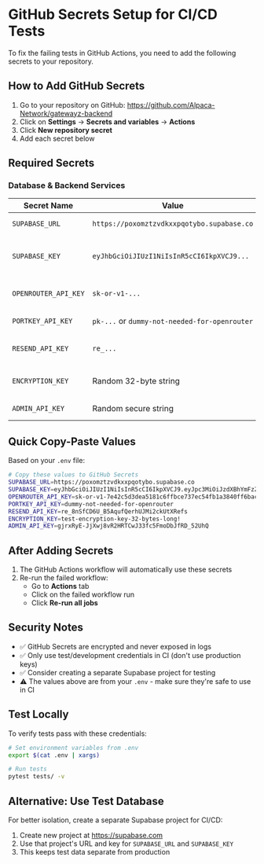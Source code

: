 # GitHub Secrets Setup for CI/CD Tests

To fix the failing tests in GitHub Actions, you need to add the following secrets to your repository.

## How to Add GitHub Secrets

1. Go to your repository on GitHub: https://github.com/Alpaca-Network/gatewayz-backend
2. Click on **Settings** → **Secrets and variables** → **Actions**
3. Click **New repository secret**
4. Add each secret below

## Required Secrets

### Database & Backend Services

| Secret Name | Value | Source |
|-------------|-------|--------|
| `SUPABASE_URL` | `https://poxomztzvdkxxpqotybo.supabase.co` | From your `.env` file |
| `SUPABASE_KEY` | `eyJhbGciOiJIUzI1NiIsInR5cCI6IkpXVCJ9...` | Your Supabase anon/service key |
| `OPENROUTER_API_KEY` | `sk-or-v1-...` | Your OpenRouter API key |
| `PORTKEY_API_KEY` | `pk-...` or `dummy-not-needed-for-openrouter` | Optional for tests |
| `RESEND_API_KEY` | `re_...` | Your Resend API key (optional) |
| `ENCRYPTION_KEY` | Random 32-byte string | For encrypting API keys |
| `ADMIN_API_KEY` | Random secure string | For admin endpoints |

## Quick Copy-Paste Values

Based on your `.env` file:

```bash
# Copy these values to GitHub Secrets
SUPABASE_URL=https://poxomztzvdkxxpqotybo.supabase.co
SUPABASE_KEY=eyJhbGciOiJIUzI1NiIsInR5cCI6IkpXVCJ9.eyJpc3MiOiJzdXBhYmFzZSIsInJlZiI6InBveG9tenR6dmRreHhwcW90eWJvIiwicm9sZSI6InNlcnZpY2Vfcm9sZSIsImlhdCI6MTc1Mzg0MjgxMSwiZXhwIjoyMDY5NDE4ODExfQ.gD-GMFzLLbNvhy89OVdy0Klx36sS-1P10ZlgL2WENIo
OPENROUTER_API_KEY=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
PORTKEY_API_KEY=dummy-not-needed-for-openrouter
RESEND_API_KEY=re_8nSfCD6U_B5AqufQerhUJMi2ckUtXRefs
ENCRYPTION_KEY=test-encryption-key-32-bytes-long!
ADMIN_API_KEY=gjrxRyE-JjXwj8vR2HRTCwJ33fc5FmoDbJfRD_52UhQ
```

## After Adding Secrets

1. The GitHub Actions workflow will automatically use these secrets
2. Re-run the failed workflow:
   - Go to **Actions** tab
   - Click on the failed workflow run
   - Click **Re-run all jobs**

## Security Notes

- ✅ GitHub Secrets are encrypted and never exposed in logs
- ✅ Only use test/development credentials in CI (don't use production keys)
- ✅ Consider creating a separate Supabase project for testing
- ⚠️ The values above are from your `.env` - make sure they're safe to use in CI

## Test Locally

To verify tests pass with these credentials:

```bash
# Set environment variables from .env
export $(cat .env | xargs)

# Run tests
pytest tests/ -v
```

## Alternative: Use Test Database

For better isolation, create a separate Supabase project for CI/CD:

1. Create new project at https://supabase.com
2. Use that project's URL and key for `SUPABASE_URL` and `SUPABASE_KEY`
3. This keeps test data separate from production

